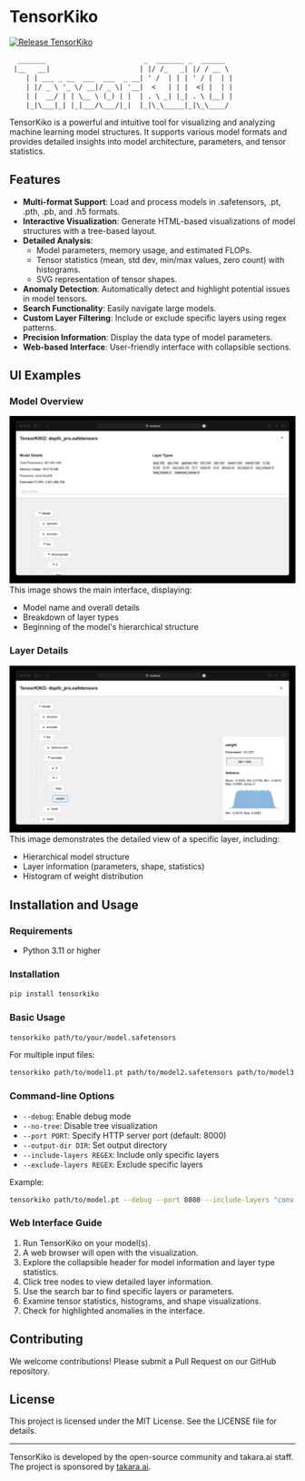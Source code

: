 # TensorKiko

[![Release TensorKiko](https://github.com/takara-ai/TensorKiko/actions/workflows/release.yml/badge.svg)](https://github.com/takara-ai/TensorKiko/actions/workflows/release.yml)

```
  _______                        _  _______ _  ______
 |__   __|                      | |/ /_   _| |/ / __ \
    | | ___ _ __  ___  ___  _ __| ' /  | | | ' / |  | |
    | |/ _ \ '_ \/ __|/ _ \| '__|  <   | | |  <| |  | |
    | |  __/ | | \__ \ (_) | |  | . \ _| |_| . \ |__| |
    |_|\___|_| |_|___/\___/|_|  |_|\_\_____|_|\_\____/

```

TensorKiko is a powerful and intuitive tool for visualizing and analyzing machine learning model structures. It supports various model formats and provides detailed insights into model architecture, parameters, and tensor statistics.

## Features

- **Multi-format Support**: Load and process models in .safetensors, .pt, .pth, .pb, and .h5 formats.
- **Interactive Visualization**: Generate HTML-based visualizations of model structures with a tree-based layout.
- **Detailed Analysis**:
  - Model parameters, memory usage, and estimated FLOPs.
  - Tensor statistics (mean, std dev, min/max values, zero count) with histograms.
  - SVG representation of tensor shapes.
- **Anomaly Detection**: Automatically detect and highlight potential issues in model tensors.
- **Search Functionality**: Easily navigate large models.
- **Custom Layer Filtering**: Include or exclude specific layers using regex patterns.
- **Precision Information**: Display the data type of model parameters.
- **Web-based Interface**: User-friendly interface with collapsible sections.

## UI Examples

### Model Overview

![TensorKiko Model Overview](https://github.com/takara-ai/TensorKiko/blob/main/media/images/ui/detail_tab.jpg)
This image shows the main interface, displaying:

- Model name and overall details
- Breakdown of layer types
- Beginning of the model's hierarchical structure

### Layer Details

![TensorKiko Layer Details](https://github.com/takara-ai/TensorKiko/blob/main/media/images/ui/layer_detail.jpg)
This image demonstrates the detailed view of a specific layer, including:

- Hierarchical model structure
- Layer information (parameters, shape, statistics)
- Histogram of weight distribution

## Installation and Usage

### Requirements

- Python 3.11 or higher

### Installation

```bash
pip install tensorkiko
```

### Basic Usage

```bash
tensorkiko path/to/your/model.safetensors
```

For multiple input files:

```bash
tensorkiko path/to/model1.pt path/to/model2.safetensors path/to/model3.h5
```

### Command-line Options

- `--debug`: Enable debug mode
- `--no-tree`: Disable tree visualization
- `--port PORT`: Specify HTTP server port (default: 8000)
- `--output-dir DIR`: Set output directory
- `--include-layers REGEX`: Include only specific layers
- `--exclude-layers REGEX`: Exclude specific layers

Example:

```bash
tensorkiko path/to/model.pt --debug --port 8080 --include-layers "conv|linear"
```

### Web Interface Guide

1. Run TensorKiko on your model(s).
2. A web browser will open with the visualization.
3. Explore the collapsible header for model information and layer type statistics.
4. Click tree nodes to view detailed layer information.
5. Use the search bar to find specific layers or parameters.
6. Examine tensor statistics, histograms, and shape visualizations.
7. Check for highlighted anomalies in the interface.

## Contributing

We welcome contributions! Please submit a Pull Request on our GitHub repository.

## License

This project is licensed under the MIT License. See the LICENSE file for details.

---

TensorKiko is developed by the open-source community and takara.ai staff. The project is sponsored by [takara.ai](https://takara.ai).
